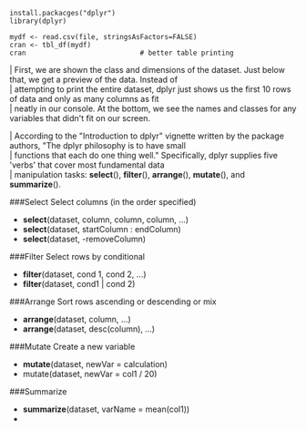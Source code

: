 ```{R}
install.packacges("dplyr")
library(dplyr)

mydf <- read.csv(file, stringsAsFactors=FALSE)
cran <- tbl_df(mydf)
cran                            # better table printing
```
| First, we are shown the class and dimensions of the dataset. Just below that, we get a preview of the data. Instead of  
| attempting to print the entire dataset, dplyr just shows us the first 10 rows of data and only as many columns as fit  
| neatly in our console. At the bottom, we see the names and classes for any variables that didn't fit on our screen.  

| According to the "Introduction to dplyr" vignette written by the package authors, "The dplyr philosophy is to have small  
| functions that each do one thing well." Specifically, dplyr supplies five 'verbs' that cover most fundamental data  
| manipulation tasks: **select**(), **filter**(), **arrange**(), **mutate**(), and **summarize**().  

###Select
Select columns (in the order specified)  
- **select**(dataset, column, column, column, ...)
- **select**(dataset, startColumn : endColumn)
- **select**(dataset, -removeColumn)

###Filter
Select rows by conditional
- **filter**(dataset, cond 1, cond 2, ...)
- **filter**(dataset, cond1 | cond 2)

###Arrange
Sort rows ascending or descending or mix
- **arrange**(dataset, column, ...)
- **arrange**(dataset, desc(column), ...)

###Mutate
Create a new variable
- **mutate**(dataset, newVar = calculation)
- mutate(dataset, newVar = col1 / 20)

###Summarize
- **summarize**(dataset, varName = mean(col1))
- 

